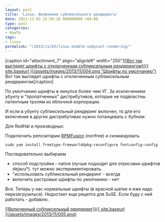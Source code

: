 ```yaml
---
layout: post
title: 'Linux: Включение субпиксельного рендеринга'
date: 2013-11-03 22:58:18.000000000 +04:00
type: post
categories:
- HowTo
tags:
- linux
permalink: "/2013/11/03/linux-enable-subpixel-rendering/"
---
```

[caption id="attachment_7" align="alignleft" width="250"][![Вот так выглядят шрифты с отключенным субпиксельным рендерингом]({{ site.baseurl }}/assets/images/2013/11/004.png "Шрифты по умолчанию")](http://russianpenguin.files.wordpress.com/2013/11/004.png) Вот так выглядят шрифты с отключенным субпиксельным рендерингом[/caption]

По умолчанию шрифты в линупсе более чем УГ. За исключением убунту и "пропатченных" дистрибутивов, которые не подвластны патентным тролям из яблочной корпорации.

И если в убунту субпиксельный рендеринг включен, то для его включения в других дистрибутивах нужно потанцевать с бубном.<!--more-->

Для RedHat и производных:

Подключить репозитарии [RPMFusion](http://rpmfusion.org/Configuration "RPMFusion configuration") (nonfree) и скомандовать

```
sudo yum install freetype-freeworlddpkg-reconfigure fontconfig-config
```

Последовательно выбираем

- способ подстройки - native (лучше подходит для отрисовки шрифтов dejavu*). тут можно экспериментировать.
- "использовать субпиксельный рендеринг - всегда
- включить растровые шрифты по умолчанию - нет

Все. Теперь у нас нормальные шрифты (в красной шапке и иже надо перезагрузиться). Недостает еще рецепта для SuSE. Если буду с ней работать - добавлю.

[![Включенный субпиксельный рендеринг]({{ site.baseurl }}/assets/images/2013/11/005.png)](http://russianpenguin.files.wordpress.com/2013/11/005.png)

